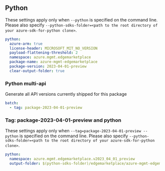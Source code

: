 ## Python

These settings apply only when `--python` is specified on the command line.
Please also specify `--python-sdks-folder=<path to the root directory of your azure-sdk-for-python clone>`.

```yaml $(python)
python:
  azure-arm: true
  license-header: MICROSOFT_MIT_NO_VERSION
  payload-flattening-threshold: 2
  namespace: azure.mgmt.edgemarketplace
  package-name: azure-mgmt-edgemarketplace
  package-version: 2023-04-01-preview
  clear-output-folder: true
```

### Python multi-api

Generate all API versions currently shipped for this package

```yaml $(python) && $(multiapi)
batch:
  - tag: package-2023-04-01-preview
```

### Tag: package-2023-04-01-preview and python

These settings apply only when `--tag=package-2023-04-01-preview --python` is specified on the command line.
Please also specify `--python-sdks-folder=<path to the root directory of your azure-sdk-for-python clone>`.

``` yaml $(tag) == 'package-2023-04-01-preview' && $(python)
python:
  namespace: azure.mgmt.edgemarketplace.v2023_04_01_preview
  output-folder: $(python-sdks-folder)/edgemarketplace/azure-mgmt-edgemarketplace/azure/mgmt/edgemarketplace/v2023_04_01_preview
```